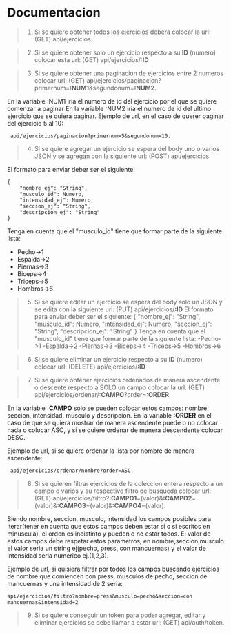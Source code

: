 # Documentacion

>1) Si se quiere obtener todos los ejercicios debera colocar la url: (GET) api/ejercicios


>2) Si se quiere obtener solo un ejercicio respecto a su **ID** (numero) colocar esta url: (GET) api/ejercicios/**:ID**



>3) Si se quiere obtener una paginacion de ejercicios entre 2 numeros colocar url: (GET) api/ejercicios/paginacion?primernum=**:NUM1**&segundonum=**:NUM2**.

En la variable :NUM1 iria el numero de id del ejercicio por el que se quiere comenzar a paginar
En la variable :NUM2 iria el numero de id del ultimo ejercicio que se quiera paginar.
Ejemplo de url, en el caso de querer paginar del ejercicio 5 al 10:
~~~
 api/ejercicios/paginacion?primernum=5&segundonum=10.
 ~~~



>4) Si se quiere agregar un ejercicio se espera del body uno o varios JSON y se agregan con la siguiente url: (POST) api/ejercicios

El formato para enviar deber ser el siguiente:

~~~
{
    "nombre_ej": "String",
    "musculo_id": Numero,
    "intensidad_ej": Numero,
    "seccion_ej": "String",
    "descripcion_ej": "String"
}
~~~


Tenga en cuenta que el "musculo_id" tiene que formar parte de la siguiente lista:
* Pecho->1
* Espalda->2
* Piernas->3
* Biceps->4
* Triceps->5
* Hombros->6


>5) Si se quiere editar un ejercicio se espera del body solo un JSON y se edita con la siguiente url: (PUT) api/ejercicios/**:ID**
El formato para enviar deber ser el siguiente:
{
    "nombre_ej": "String",
    "musculo_id": Numero,
    "intensidad_ej": Numero,
    "seccion_ej": "String",
    "descripcion_ej": "String"
}
Tenga en cuenta que el "musculo_id" tiene que formar parte de la siguiente lista:
-Pecho->1
-Espalda->2
-Piernas->3
-Biceps->4
-Triceps->5
-Hombros->6


>6) Si se quiere eliminar un ejercicio respecto a su **ID** (numero) colocar url: (DELETE) api/ejercicios/**:ID**


>7) Si se quiere obtener ejercicios ordenados de manera ascendente o descente respecto a SOLO un campo colocar la url: (GET) api/ejercicios/ordenar/**:CAMPO**?order=**:ORDER**.

En la variable **:CAMPO** solo se pueden colocar estos campos: nombre, seccion, intensidad, musculo y descripcion.
En la variable **:ORDER** en el caso de que se quiera mostrar de manera ascendente puede o no colocar nada o colocar ASC, y si se quiere ordenar de manera descendente colocar DESC.

Ejemplo de url, si se quiere ordenar la lista por nombre de manera ascendente: 
~~~
 api/ejercicios/ordenar/nombre?order=ASC. 
~~~



>8) Si se quieren filtrar ejercicios de la coleccion entera respecto a un campo o varios y su respectivo filtro de busqueda colocar url:
(GET) api/ejercicios/filtro?**:CAMPO1**=(valor)&**:CAMPO2**=(valor)&**:CAMPO3**=(valor)&**:CAMPO4**=(valor).

Siendo nombre, seccion, musculo, intensidad los campos posibles para iterar(tener en cuenta que estos campos deben estar si o si escritos en minuscula), el orden es indistinto y pueden o no estar todos.
 El valor de estos campos debe respetar estos parametros, en nombre,seccion,musculo el valor seria un string ej(pecho, press, con mancuernas) y el valor de intensidad seria numerico ej.(1,2,3).

Ejemplo de url, si quisiera filtrar por todos los campos buscando ejercicios de nombre que comiencen con press, musculos de pecho, seccion de mancuernas y una intensidad de 2 seria:
~~~
api/ejercicios/filtro?nombre=press&musculo=pecho&seccion=con mancuernas&intensidad=2
~~~


>9) Si se quiere conseguir un token para poder agregar, editar y eliminar ejercicios se debe llamar a estar url: (GET) api/auth/token.



